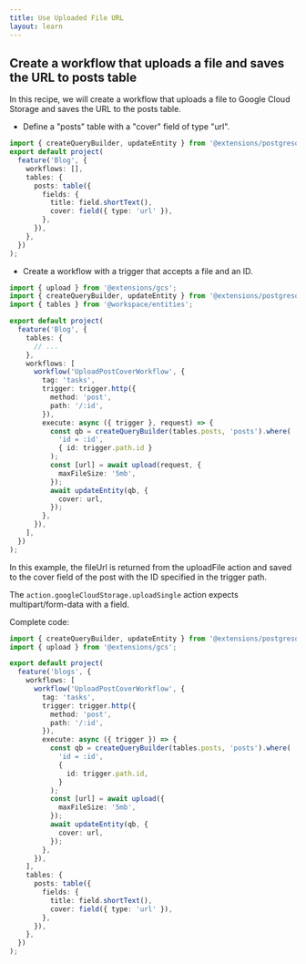 ```yaml
---
title: Use Uploaded File URL
layout: learn
---
```


## Create a workflow that uploads a file and saves the URL to posts table

In this recipe, we will create a workflow that uploads a file to Google Cloud Storage and saves the URL to the posts table.

- Define a "posts" table with a "cover" field of type "url".

```ts
import { createQueryBuilder, updateEntity } from '@extensions/postgresql';
export default project(
  feature('Blog', {
    workflows: [],
    tables: {
      posts: table({
        fields: {
          title: field.shortText(),
          cover: field({ type: 'url' }),
        },
      }),
    },
  })
);
```

- Create a workflow with a trigger that accepts a file and an ID.

```ts
import { upload } from '@extensions/gcs';
import { createQueryBuilder, updateEntity } from '@extensions/postgresql';
import { tables } from '@workspace/entities';

export default project(
  feature('Blog', {
    tables: {
      // ...
    },
    workflows: [
      workflow('UploadPostCoverWorkflow', {
        tag: 'tasks',
        trigger: trigger.http({
          method: 'post',
          path: '/:id',
        }),
        execute: async ({ trigger }, request) => {
          const qb = createQueryBuilder(tables.posts, 'posts').where(
            'id = :id',
            { id: trigger.path.id }
          );
          const [url] = await upload(request, {
            maxFileSize: '5mb',
          });
          await updateEntity(qb, {
            cover: url,
          });
        },
      }),
    ],
  })
);
```

In this example, the fileUrl is returned from the uploadFile action and saved to the cover field of the post with the ID specified in the trigger path.

The `action.googleCloudStorage.uploadSingle` action expects multipart/form-data with a field.

Complete code:

```ts
import { createQueryBuilder, updateEntity } from '@extensions/postgresql';
import { upload } from '@extensions/gcs';

export default project(
  feature('blogs', {
    workflows: [
      workflow('UploadPostCoverWorkflow', {
        tag: 'tasks',
        trigger: trigger.http({
          method: 'post',
          path: '/:id',
        }),
        execute: async ({ trigger }) => {
          const qb = createQueryBuilder(tables.posts, 'posts').where(
            'id = :id',
            {
              id: trigger.path.id,
            }
          );
          const [url] = await upload({
            maxFileSize: '5mb',
          });
          await updateEntity(qb, {
            cover: url,
          });
        },
      }),
    ],
    tables: {
      posts: table({
        fields: {
          title: field.shortText(),
          cover: field({ type: 'url' }),
        },
      }),
    },
  })
);
```
